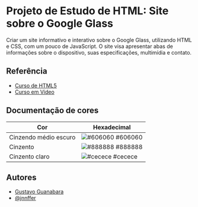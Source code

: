 
# Projeto de Estudo de HTML: Site sobre o Google Glass

Criar um site informativo e interativo sobre o Google Glass, utilizando HTML e CSS, com um pouco de JavaScript. O site visa apresentar abas de informações sobre o dispositivo, suas especificações, multimídia e contato.

## Referência

 - [Curso de HTML5](https://www.cursoemvideo.com/curso/html5/)
 - [Curso em Vídeo](https://www.cursoemvideo.com/)

## Documentação de cores

| Cor               | Hexadecimal                                                |
| ----------------- | ---------------------------------------------------------------- |
| Cinzendo médio escuro   | ![#606060](https://via.placeholder.com/10/606060?text=+) #606060 |
| Cinzento       | ![#888888](https://via.placeholder.com/10/888888?text=+) #888888 |
| Cinzento claro       | ![#cecece](https://via.placeholder.com/10/cecece?text=+) #cecece |

## Autores

- [Gustavo Guanabara](https://www.cursoemvideo.com/)
- [@jnnffer](https://www.github.com/jnnffer)
